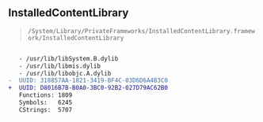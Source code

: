 ## InstalledContentLibrary

> `/System/Library/PrivateFrameworks/InstalledContentLibrary.framework/InstalledContentLibrary`

```diff

   - /usr/lib/libSystem.B.dylib
   - /usr/lib/libmis.dylib
   - /usr/lib/libobjc.A.dylib
-  UUID: 318857AA-1821-3419-BF4C-03D6D6A4B3C0
+  UUID: D8016B7B-B0A0-3BC0-92B2-027D79AC62B0
   Functions: 1809
   Symbols:   6245
   CStrings:  5707

```
